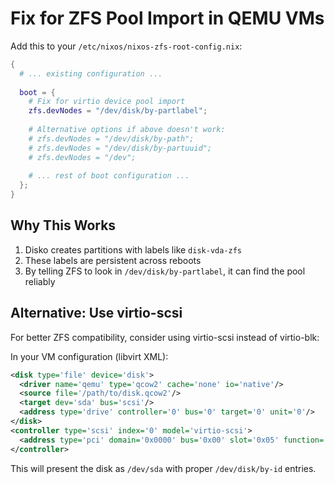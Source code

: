 # Fix for ZFS Pool Import in QEMU VMs

Add this to your `/etc/nixos/nixos-zfs-root-config.nix`:

```nix
{
  # ... existing configuration ...
  
  boot = {
    # Fix for virtio device pool import
    zfs.devNodes = "/dev/disk/by-partlabel";
    
    # Alternative options if above doesn't work:
    # zfs.devNodes = "/dev/disk/by-path";
    # zfs.devNodes = "/dev/disk/by-partuuid";
    # zfs.devNodes = "/dev";
    
    # ... rest of boot configuration ...
  };
}
```

## Why This Works

1. Disko creates partitions with labels like `disk-vda-zfs`
2. These labels are persistent across reboots
3. By telling ZFS to look in `/dev/disk/by-partlabel`, it can find the pool reliably

## Alternative: Use virtio-scsi

For better ZFS compatibility, consider using virtio-scsi instead of virtio-blk:

In your VM configuration (libvirt XML):
```xml
<disk type='file' device='disk'>
  <driver name='qemu' type='qcow2' cache='none' io='native'/>
  <source file='/path/to/disk.qcow2'/>
  <target dev='sda' bus='scsi'/>
  <address type='drive' controller='0' bus='0' target='0' unit='0'/>
</disk>
<controller type='scsi' index='0' model='virtio-scsi'>
  <address type='pci' domain='0x0000' bus='0x00' slot='0x05' function='0x0'/>
</controller>
```

This will present the disk as `/dev/sda` with proper `/dev/disk/by-id` entries.